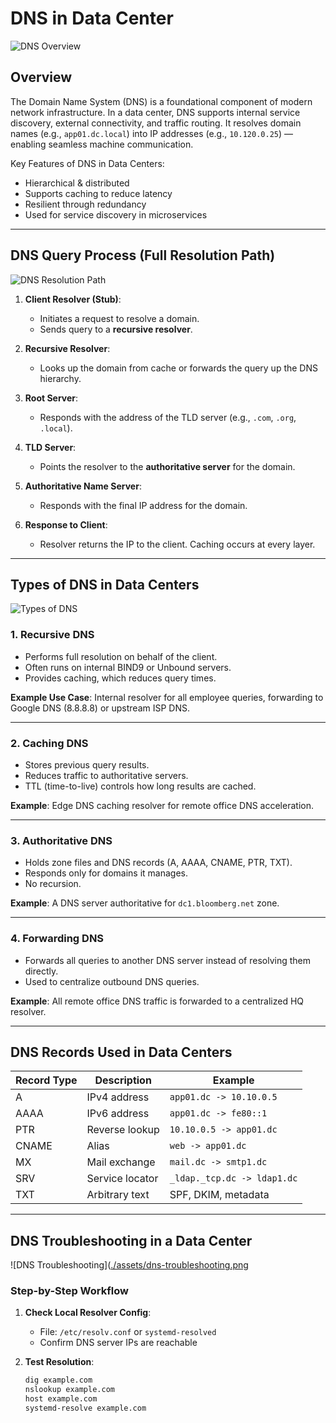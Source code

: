 # DNS in Data Center 

![DNS Overview](./assets/dns-overview.png)

## Overview

The Domain Name System (DNS) is a foundational component of modern network infrastructure. In a data center, DNS supports internal service discovery, external connectivity, and traffic routing. It resolves domain names (e.g., `app01.dc.local`) into IP addresses (e.g., `10.120.0.25`) — enabling seamless machine communication.

Key Features of DNS in Data Centers:
- Hierarchical & distributed
- Supports caching to reduce latency
- Resilient through redundancy
- Used for service discovery in microservices

---

## DNS Query Process (Full Resolution Path)

![DNS Resolution Path](./assets/dns-overview.png)

1. **Client Resolver (Stub)**:
   - Initiates a request to resolve a domain.
   - Sends query to a **recursive resolver**.

2. **Recursive Resolver**:
   - Looks up the domain from cache or forwards the query up the DNS hierarchy.

3. **Root Server**:
   - Responds with the address of the TLD server (e.g., `.com`, `.org`, `.local`).

4. **TLD Server**:
   - Points the resolver to the **authoritative server** for the domain.

5. **Authoritative Name Server**:
   - Responds with the final IP address for the domain.

6. **Response to Client**:
   - Resolver returns the IP to the client. Caching occurs at every layer.

---

## Types of DNS in Data Centers

![Types of DNS]([./assets/types-of-dns.png](https://github.com/razzazok24/Networking_CCNA/blob/main/images/ChatGPT%20Image%20Apr%2015,%202025,%2001_27_39%20AM.png?raw=true))

### 1. Recursive DNS
- Performs full resolution on behalf of the client.
- Often runs on internal BIND9 or Unbound servers.
- Provides caching, which reduces query times.

**Example Use Case**: Internal resolver for all employee queries, forwarding to Google DNS (8.8.8.8) or upstream ISP DNS.

---

### 2. Caching DNS
- Stores previous query results.
- Reduces traffic to authoritative servers.
- TTL (time-to-live) controls how long results are cached.

**Example**: Edge DNS caching resolver for remote office DNS acceleration.

---

### 3. Authoritative DNS
- Holds zone files and DNS records (A, AAAA, CNAME, PTR, TXT).
- Responds only for domains it manages.
- No recursion.

**Example**: A DNS server authoritative for `dc1.bloomberg.net` zone.

---

### 4. Forwarding DNS
- Forwards all queries to another DNS server instead of resolving them directly.
- Used to centralize outbound DNS queries.

**Example**: All remote office DNS traffic is forwarded to a centralized HQ resolver.

---

## DNS Records Used in Data Centers

| Record Type | Description | Example |
|-------------|-------------|---------|
| A           | IPv4 address | `app01.dc -> 10.10.0.5` |
| AAAA        | IPv6 address | `app01.dc -> fe80::1` |
| PTR         | Reverse lookup | `10.10.0.5 -> app01.dc` |
| CNAME       | Alias | `web -> app01.dc` |
| MX          | Mail exchange | `mail.dc -> smtp1.dc` |
| SRV         | Service locator | `_ldap._tcp.dc -> ldap1.dc` |
| TXT         | Arbitrary text | SPF, DKIM, metadata |

---

## DNS Troubleshooting in a Data Center

![DNS Troubleshooting]([./assets/dns-troubleshooting.png](https://raw.githubusercontent.com/razzazok24/Networking_CCNA/refs/heads/main/images/ChatGPT%20Image%20Apr%2015%2C%202025%2C%2001_27_39%20AM.png)

### Step-by-Step Workflow

1. **Check Local Resolver Config**:
   - File: `/etc/resolv.conf` or `systemd-resolved`
   - Confirm DNS server IPs are reachable

2. **Test Resolution**:
   ```bash
   dig example.com
   nslookup example.com
   host example.com
   systemd-resolve example.com
